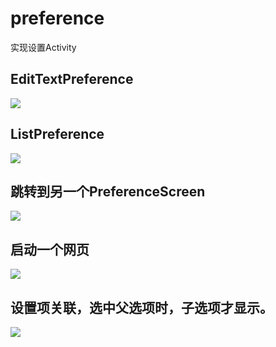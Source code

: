 # preference
实现设置Activity

## EditTextPreference

![](https://github.com/whiteLi12/preference/blob/master/img/1.png)

## ListPreference

![](https://github.com/whiteLi12/preference/blob/master/img/2.png)

##  跳转到另一个PreferenceScreen

![](https://github.com/whiteLi12/preference/blob/master/img/3.png)

## 启动一个网页

![](https://github.com/whiteLi12/preference/blob/master/img/4.png)

## 设置项关联，选中父选项时，子选项才显示。

![](https://github.com/whiteLi12/preference/blob/master/img/5.png)
